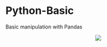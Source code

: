 # Python-Basic
Basic manipulation with Pandas

<p align="center"><img src="https://user-images.githubusercontent.com/62194058/137241899-fc443f90-080b-48bc-b9ed-9af2f20ed28b.png"/></p>

